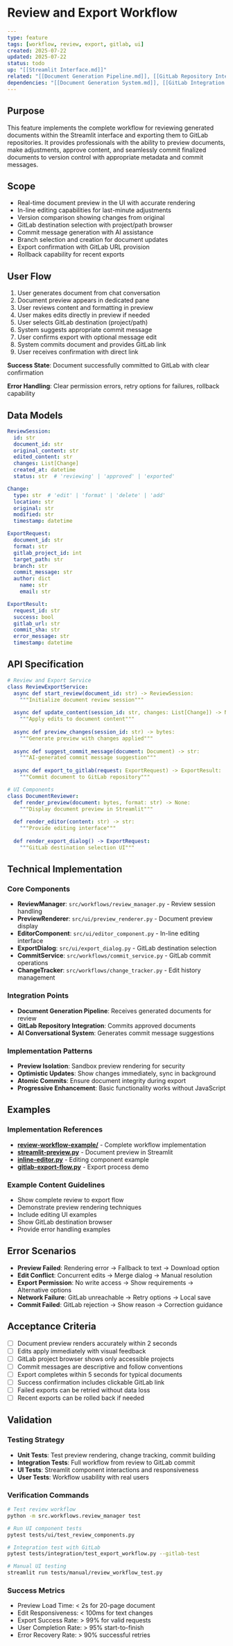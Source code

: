 # Review and Export Workflow

```yaml
---
type: feature
tags: [workflow, review, export, gitlab, ui]
created: 2025-07-22
updated: 2025-07-22
status: todo
up: "[[Streamlit Interface.md]]"
related: "[[Document Generation Pipeline.md]], [[GitLab Repository Integration.md]]"
dependencies: "[[Document Generation System.md]], [[GitLab Integration.md]], [[Streamlit Interface.md]]"
---
```

## Purpose

This feature implements the complete workflow for reviewing generated documents within the Streamlit interface and exporting them to GitLab repositories. It provides professionals with the ability to preview documents, make adjustments, approve content, and seamlessly commit finalized documents to version control with appropriate metadata and commit messages.

## Scope

- Real-time document preview in the UI with accurate rendering
- In-line editing capabilities for last-minute adjustments
- Version comparison showing changes from original
- GitLab destination selection with project/path browser
- Commit message generation with AI assistance
- Branch selection and creation for document updates
- Export confirmation with GitLab URL provision
- Rollback capability for recent exports

## User Flow

1. User generates document from chat conversation
2. Document preview appears in dedicated pane
3. User reviews content and formatting in preview
4. User makes edits directly in preview if needed
5. User selects GitLab destination (project/path)
6. System suggests appropriate commit message
7. User confirms export with optional message edit
8. System commits document and provides GitLab link
9. User receives confirmation with direct link

**Success State**: Document successfully committed to GitLab with clear confirmation

**Error Handling**: Clear permission errors, retry options for failures, rollback capability

## Data Models

```yaml
ReviewSession:
  id: str
  document_id: str
  original_content: str
  edited_content: str
  changes: List[Change]
  created_at: datetime
  status: str  # 'reviewing' | 'approved' | 'exported'

Change:
  type: str  # 'edit' | 'format' | 'delete' | 'add'
  location: str
  original: str
  modified: str
  timestamp: datetime

ExportRequest:
  document_id: str
  format: str
  gitlab_project_id: int
  target_path: str
  branch: str
  commit_message: str
  author: dict
    name: str
    email: str

ExportResult:
  request_id: str
  success: bool
  gitlab_url: str
  commit_sha: str
  error_message: str
  timestamp: datetime
```

## API Specification

```yaml
# Review and Export Service
class ReviewExportService:
  async def start_review(document_id: str) -> ReviewSession:
    """Initialize document review session"""
  
  async def update_content(session_id: str, changes: List[Change]) -> None:
    """Apply edits to document content"""
  
  async def preview_changes(session_id: str) -> bytes:
    """Generate preview with changes applied"""
  
  async def suggest_commit_message(document: Document) -> str:
    """AI-generated commit message suggestion"""
  
  async def export_to_gitlab(request: ExportRequest) -> ExportResult:
    """Commit document to GitLab repository"""

# UI Components
class DocumentReviewer:
  def render_preview(document: bytes, format: str) -> None:
    """Display document preview in Streamlit"""
  
  def render_editor(content: str) -> str:
    """Provide editing interface"""
  
  def render_export_dialog() -> ExportRequest:
    """GitLab destination selection UI"""
```

## Technical Implementation

### Core Components

- **ReviewManager**: `src/workflows/review_manager.py` - Review session handling
- **PreviewRenderer**: `src/ui/preview_renderer.py` - Document preview display
- **EditorComponent**: `src/ui/editor_component.py` - In-line editing interface
- **ExportDialog**: `src/ui/export_dialog.py` - GitLab destination selection
- **CommitService**: `src/workflows/commit_service.py` - GitLab commit operations
- **ChangeTracker**: `src/workflows/change_tracker.py` - Edit history management

### Integration Points

- **Document Generation Pipeline**: Receives generated documents for review
- **GitLab Repository Integration**: Commits approved documents
- **AI Conversational System**: Generates commit message suggestions

### Implementation Patterns

- **Preview Isolation**: Sandbox preview rendering for security
- **Optimistic Updates**: Show changes immediately, sync in background
- **Atomic Commits**: Ensure document integrity during export
- **Progressive Enhancement**: Basic functionality works without JavaScript

## Examples

### Implementation References

- **[review-workflow-example/](Examples/review-workflow-example/)** - Complete workflow implementation
- **[streamlit-preview.py](Examples/streamlit-preview.py)** - Document preview in Streamlit
- **[inline-editor.py](Examples/inline-editor.py)** - Editing component example
- **[gitlab-export-flow.py](Examples/gitlab-export-flow.py)** - Export process demo

### Example Content Guidelines

- Show complete review to export flow
- Demonstrate preview rendering techniques
- Include editing UI examples
- Show GitLab destination browser
- Provide error handling examples

## Error Scenarios

- **Preview Failed**: Rendering error → Fallback to text → Download option
- **Edit Conflict**: Concurrent edits → Merge dialog → Manual resolution  
- **Export Permission**: No write access → Show requirements → Alternative options
- **Network Failure**: GitLab unreachable → Retry options → Local save
- **Commit Failed**: GitLab rejection → Show reason → Correction guidance

## Acceptance Criteria

- [ ] Document preview renders accurately within 2 seconds
- [ ] Edits apply immediately with visual feedback
- [ ] GitLab project browser shows only accessible projects
- [ ] Commit messages are descriptive and follow conventions
- [ ] Export completes within 5 seconds for typical documents
- [ ] Success confirmation includes clickable GitLab link
- [ ] Failed exports can be retried without data loss
- [ ] Recent exports can be rolled back if needed

## Validation

### Testing Strategy

- **Unit Tests**: Test preview rendering, change tracking, commit building
- **Integration Tests**: Full workflow from review to GitLab commit
- **UI Tests**: Streamlit component interactions and responsiveness
- **User Tests**: Workflow usability with real users

### Verification Commands

```bash
# Test review workflow
python -m src.workflows.review_manager test

# Run UI component tests
pytest tests/ui/test_review_components.py

# Integration test with GitLab
pytest tests/integration/test_export_workflow.py --gitlab-test

# Manual UI testing
streamlit run tests/manual/review_workflow_test.py
```

### Success Metrics

- Preview Load Time: < 2s for 20-page document
- Edit Responsiveness: < 100ms for text changes
- Export Success Rate: > 99% for valid requests
- User Completion Rate: > 95% start-to-finish
- Error Recovery Rate: > 90% successful retries